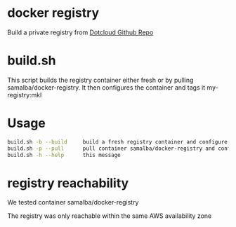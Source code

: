 docker registry
=
Build a private registry from [Dotcloud Github Repo](https://github.com/dotcloud/docker-registry)

build.sh
===
This script builds the registry container either fresh or by pulling samalba/docker-registry.
It then configures the container and tags it my-registry:mkl

Usage
====

```bash
build.sh -b --build     build a fresh registry container and configure it
build.sh -p --pull      pull container samalba/docker-registry and configure it
build.sh -h --help      this message
```

registry reachability
========

We tested container samalba/docker-registry 

The registry was only reachable within the same AWS availability zone
